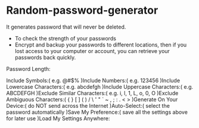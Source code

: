 # Random-password-generator

It generates password that will never be deleted.
-    To check the strength of your passwords
-    Encrypt and backup your passwords to different locations, then if you lost access to your computer or account, you can retrieve your passwords back quickly.


Password Length:

Include Symbols:( e.g. @#$% )Include Numbers:( e.g. 123456 )Include Lowercase Characters:( e.g. abcdefgh )Include Uppercase Characters:( e.g. ABCDEFGH )Exclude Similar Characters:( e.g. i, l, 1, L, o, 0, O )Exclude Ambiguous Characters:( { } [ ] ( ) / \ ' " ` ~ , ; : . < > )Generate On Your Device:( do NOT send across the Internet )Auto-Select:( select the password automatically )Save My Preference:( save all the settings above for later use )Load My Settings Anywhere:
